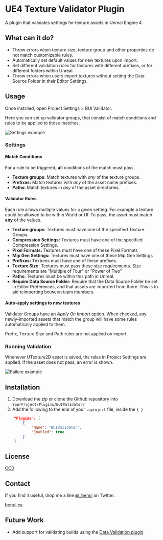 # UE4 Texture Validator Plugin

A plugin that validates settings for texture assets in Unreal Engine 4.


## What can it do?

* Throw errors when texture size, texture group and other properties do not
  match customizable rules.
* Automatically set default values for new textures upon import.
* Set different validation rules for textures with different prefixes, or for
  different folders within Unreal.
* Throw errors when users import textures without setting the Data Source
  Folder in their Editor Settings.

## Usage

Once installed, open Project Settings > BUI Validator.

Here you can set up validator groups, that consist of match conditions and
rules to be applied to those matches.

![Settings example](https://benui.ca/assets/unreal/validator-settings-example.png)

### Settings

#### Match Conditions

For a rule to be triggered, **all** conditions of the match must pass.

* **Texture groups:** Match textures with _any_ of the texture groups.
* **Prefixes:** Match textures with _any_ of the asset name prefixes.
* **Paths:** Match textures in _any_ of the asset directories.

#### Validator Rules

Each rule allows multiple values for a given setting. For example a texture
could be allowed to be within World or UI. To pass, the asset must match
**any** of the values.

* **Texture groups:** Textures must have one of the specified Texture Groups.
* **Compression Settings:** Textures must have one of the specified
  Compression Settings.
* **Pixel Formats:** Textures must have one of these Pixel Formats
* **Mip Gen Settings:** Textures must have one of these Mip Gen Settings
* **Prefixes:** Textures must have one of these prefixes.
* **Texture Size:** Textures must pass these size requirements. Size
  requirements are "Multiple of Four" or "Power of Two"
* **Paths:** Textures must be within this path in Unreal.
* **Require Data Source Folder:** Require that the Data Source Folder be set in
  Editor Preferences, and that assets are imported from there. This is to aid [reimporting between team members](https://benui.ca/unreal/reimporting-assets/).

#### Auto-apply settings to new textures

Validator Groups have an _Apply On Import_ option. When checked, any
newly-imported assets that match the group will have some rules automatically
applied to them.

Prefix, Texture Size and Path rules are not applied on import.

### Running Validation

Whenever UTexture2D asset is saved, the rules in Project Settings are applied.
If the asset does not pass, an error is shown.

![Failure example](https://benui.ca/assets/unreal/validator-fail-example.png)

## Installation

1. Download the zip or clone the Github repository into
   `YourProject/Plugins/BUIValidator/`
2. Add the following to the end of your `.uproject` file, inside the `{ }`
```json
	"Plugins": [
		{
			"Name": "BUIValidator",
			"Enabled": true
		}
	]
```

## License

[CC0](https://creativecommons.org/publicdomain/zero/1.0/)

## Contact

If you find it useful, drop me a line [@_benui](https://twitter.com/_benui) on Twitter.

[benui.ca](https://benui.ca)


## Future Work

* Add support for validating builds using the [Data
  Validation plugin](https://docs.unrealengine.com/en-US/ProgrammingAndScripting/ProgrammingWithCPP/Assets/DataValidation/index.html)

